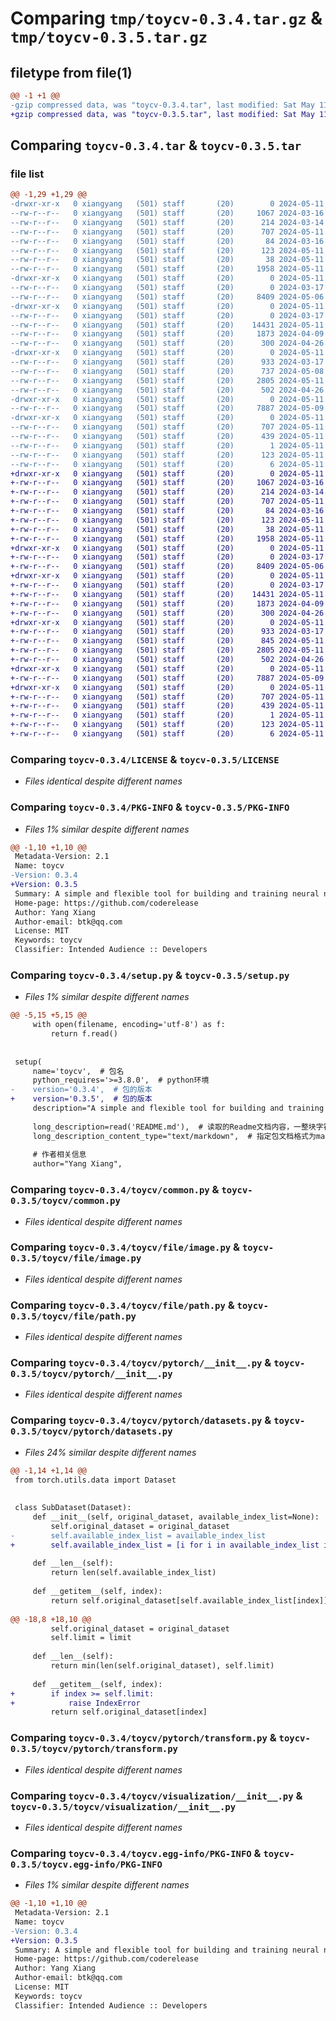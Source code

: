 # Comparing `tmp/toycv-0.3.4.tar.gz` & `tmp/toycv-0.3.5.tar.gz`

## filetype from file(1)

```diff
@@ -1 +1 @@
-gzip compressed data, was "toycv-0.3.4.tar", last modified: Sat May 11 09:52:22 2024, max compression
+gzip compressed data, was "toycv-0.3.5.tar", last modified: Sat May 11 10:07:56 2024, max compression
```

## Comparing `toycv-0.3.4.tar` & `toycv-0.3.5.tar`

### file list

```diff
@@ -1,29 +1,29 @@
-drwxr-xr-x   0 xiangyang   (501) staff       (20)        0 2024-05-11 09:52:22.418763 toycv-0.3.4/
--rw-r--r--   0 xiangyang   (501) staff       (20)     1067 2024-03-16 04:38:20.000000 toycv-0.3.4/LICENSE
--rw-r--r--   0 xiangyang   (501) staff       (20)      214 2024-03-14 15:54:16.000000 toycv-0.3.4/MANIFEST.in
--rw-r--r--   0 xiangyang   (501) staff       (20)      707 2024-05-11 09:52:22.418638 toycv-0.3.4/PKG-INFO
--rw-r--r--   0 xiangyang   (501) staff       (20)       84 2024-03-16 04:38:20.000000 toycv-0.3.4/README.md
--rw-r--r--   0 xiangyang   (501) staff       (20)      123 2024-05-11 09:52:22.000000 toycv-0.3.4/requirements.txt
--rw-r--r--   0 xiangyang   (501) staff       (20)       38 2024-05-11 09:52:22.418807 toycv-0.3.4/setup.cfg
--rw-r--r--   0 xiangyang   (501) staff       (20)     1958 2024-05-11 09:52:02.000000 toycv-0.3.4/setup.py
-drwxr-xr-x   0 xiangyang   (501) staff       (20)        0 2024-05-11 09:52:22.416786 toycv-0.3.4/toycv/
--rw-r--r--   0 xiangyang   (501) staff       (20)        0 2024-03-17 06:11:05.000000 toycv-0.3.4/toycv/__init__.py
--rw-r--r--   0 xiangyang   (501) staff       (20)     8409 2024-05-06 06:23:06.000000 toycv-0.3.4/toycv/common.py
-drwxr-xr-x   0 xiangyang   (501) staff       (20)        0 2024-05-11 09:52:22.417869 toycv-0.3.4/toycv/file/
--rw-r--r--   0 xiangyang   (501) staff       (20)        0 2024-03-17 20:37:55.000000 toycv-0.3.4/toycv/file/__init__.py
--rw-r--r--   0 xiangyang   (501) staff       (20)    14431 2024-05-11 09:11:37.000000 toycv-0.3.4/toycv/file/image.py
--rw-r--r--   0 xiangyang   (501) staff       (20)     1873 2024-04-09 03:48:43.000000 toycv-0.3.4/toycv/file/path.py
--rw-r--r--   0 xiangyang   (501) staff       (20)      300 2024-04-26 09:56:43.000000 toycv-0.3.4/toycv/metrics.py
-drwxr-xr-x   0 xiangyang   (501) staff       (20)        0 2024-05-11 09:52:22.418369 toycv-0.3.4/toycv/pytorch/
--rw-r--r--   0 xiangyang   (501) staff       (20)      933 2024-03-17 20:12:36.000000 toycv-0.3.4/toycv/pytorch/__init__.py
--rw-r--r--   0 xiangyang   (501) staff       (20)      737 2024-05-08 21:32:59.000000 toycv-0.3.4/toycv/pytorch/datasets.py
--rw-r--r--   0 xiangyang   (501) staff       (20)     2805 2024-05-11 01:21:47.000000 toycv-0.3.4/toycv/pytorch/transform.py
--rw-r--r--   0 xiangyang   (501) staff       (20)      502 2024-04-26 08:43:20.000000 toycv-0.3.4/toycv/string.py
-drwxr-xr-x   0 xiangyang   (501) staff       (20)        0 2024-05-11 09:52:22.418486 toycv-0.3.4/toycv/visualization/
--rw-r--r--   0 xiangyang   (501) staff       (20)     7887 2024-05-09 04:12:49.000000 toycv-0.3.4/toycv/visualization/__init__.py
-drwxr-xr-x   0 xiangyang   (501) staff       (20)        0 2024-05-11 09:52:22.417486 toycv-0.3.4/toycv.egg-info/
--rw-r--r--   0 xiangyang   (501) staff       (20)      707 2024-05-11 09:52:22.000000 toycv-0.3.4/toycv.egg-info/PKG-INFO
--rw-r--r--   0 xiangyang   (501) staff       (20)      439 2024-05-11 09:52:22.000000 toycv-0.3.4/toycv.egg-info/SOURCES.txt
--rw-r--r--   0 xiangyang   (501) staff       (20)        1 2024-05-11 09:52:22.000000 toycv-0.3.4/toycv.egg-info/dependency_links.txt
--rw-r--r--   0 xiangyang   (501) staff       (20)      123 2024-05-11 09:52:22.000000 toycv-0.3.4/toycv.egg-info/requires.txt
--rw-r--r--   0 xiangyang   (501) staff       (20)        6 2024-05-11 09:52:22.000000 toycv-0.3.4/toycv.egg-info/top_level.txt
+drwxr-xr-x   0 xiangyang   (501) staff       (20)        0 2024-05-11 10:07:56.694739 toycv-0.3.5/
+-rw-r--r--   0 xiangyang   (501) staff       (20)     1067 2024-03-16 04:38:20.000000 toycv-0.3.5/LICENSE
+-rw-r--r--   0 xiangyang   (501) staff       (20)      214 2024-03-14 15:54:16.000000 toycv-0.3.5/MANIFEST.in
+-rw-r--r--   0 xiangyang   (501) staff       (20)      707 2024-05-11 10:07:56.694568 toycv-0.3.5/PKG-INFO
+-rw-r--r--   0 xiangyang   (501) staff       (20)       84 2024-03-16 04:38:20.000000 toycv-0.3.5/README.md
+-rw-r--r--   0 xiangyang   (501) staff       (20)      123 2024-05-11 10:07:56.000000 toycv-0.3.5/requirements.txt
+-rw-r--r--   0 xiangyang   (501) staff       (20)       38 2024-05-11 10:07:56.694803 toycv-0.3.5/setup.cfg
+-rw-r--r--   0 xiangyang   (501) staff       (20)     1958 2024-05-11 10:07:41.000000 toycv-0.3.5/setup.py
+drwxr-xr-x   0 xiangyang   (501) staff       (20)        0 2024-05-11 10:07:56.692407 toycv-0.3.5/toycv/
+-rw-r--r--   0 xiangyang   (501) staff       (20)        0 2024-03-17 06:11:05.000000 toycv-0.3.5/toycv/__init__.py
+-rw-r--r--   0 xiangyang   (501) staff       (20)     8409 2024-05-06 06:23:06.000000 toycv-0.3.5/toycv/common.py
+drwxr-xr-x   0 xiangyang   (501) staff       (20)        0 2024-05-11 10:07:56.693516 toycv-0.3.5/toycv/file/
+-rw-r--r--   0 xiangyang   (501) staff       (20)        0 2024-03-17 20:37:55.000000 toycv-0.3.5/toycv/file/__init__.py
+-rw-r--r--   0 xiangyang   (501) staff       (20)    14431 2024-05-11 09:11:37.000000 toycv-0.3.5/toycv/file/image.py
+-rw-r--r--   0 xiangyang   (501) staff       (20)     1873 2024-04-09 03:48:43.000000 toycv-0.3.5/toycv/file/path.py
+-rw-r--r--   0 xiangyang   (501) staff       (20)      300 2024-04-26 09:56:43.000000 toycv-0.3.5/toycv/metrics.py
+drwxr-xr-x   0 xiangyang   (501) staff       (20)        0 2024-05-11 10:07:56.694119 toycv-0.3.5/toycv/pytorch/
+-rw-r--r--   0 xiangyang   (501) staff       (20)      933 2024-03-17 20:12:36.000000 toycv-0.3.5/toycv/pytorch/__init__.py
+-rw-r--r--   0 xiangyang   (501) staff       (20)      845 2024-05-11 10:02:00.000000 toycv-0.3.5/toycv/pytorch/datasets.py
+-rw-r--r--   0 xiangyang   (501) staff       (20)     2805 2024-05-11 01:21:47.000000 toycv-0.3.5/toycv/pytorch/transform.py
+-rw-r--r--   0 xiangyang   (501) staff       (20)      502 2024-04-26 08:43:20.000000 toycv-0.3.5/toycv/string.py
+drwxr-xr-x   0 xiangyang   (501) staff       (20)        0 2024-05-11 10:07:56.694286 toycv-0.3.5/toycv/visualization/
+-rw-r--r--   0 xiangyang   (501) staff       (20)     7887 2024-05-09 04:12:49.000000 toycv-0.3.5/toycv/visualization/__init__.py
+drwxr-xr-x   0 xiangyang   (501) staff       (20)        0 2024-05-11 10:07:56.693087 toycv-0.3.5/toycv.egg-info/
+-rw-r--r--   0 xiangyang   (501) staff       (20)      707 2024-05-11 10:07:56.000000 toycv-0.3.5/toycv.egg-info/PKG-INFO
+-rw-r--r--   0 xiangyang   (501) staff       (20)      439 2024-05-11 10:07:56.000000 toycv-0.3.5/toycv.egg-info/SOURCES.txt
+-rw-r--r--   0 xiangyang   (501) staff       (20)        1 2024-05-11 10:07:56.000000 toycv-0.3.5/toycv.egg-info/dependency_links.txt
+-rw-r--r--   0 xiangyang   (501) staff       (20)      123 2024-05-11 10:07:56.000000 toycv-0.3.5/toycv.egg-info/requires.txt
+-rw-r--r--   0 xiangyang   (501) staff       (20)        6 2024-05-11 10:07:56.000000 toycv-0.3.5/toycv.egg-info/top_level.txt
```

### Comparing `toycv-0.3.4/LICENSE` & `toycv-0.3.5/LICENSE`

 * *Files identical despite different names*

### Comparing `toycv-0.3.4/PKG-INFO` & `toycv-0.3.5/PKG-INFO`

 * *Files 1% similar despite different names*

```diff
@@ -1,10 +1,10 @@
 Metadata-Version: 2.1
 Name: toycv
-Version: 0.3.4
+Version: 0.3.5
 Summary: A simple and flexible tool for building and training neural network models.
 Home-page: https://github.com/coderelease
 Author: Yang Xiang
 Author-email: btk@qq.com
 License: MIT
 Keywords: toycv
 Classifier: Intended Audience :: Developers
```

### Comparing `toycv-0.3.4/setup.py` & `toycv-0.3.5/setup.py`

 * *Files 1% similar despite different names*

```diff
@@ -5,15 +5,15 @@
     with open(filename, encoding='utf-8') as f:
         return f.read()
 
 
 setup(
     name='toycv',  # 包名
     python_requires='>=3.8.0',  # python环境
-    version='0.3.4',  # 包的版本
+    version='0.3.5',  # 包的版本
     description="A simple and flexible tool for building and training neural network models.",  # 包简介，显示在PyPI上
 
     long_description=read('README.md'),  # 读取的Readme文档内容，一整块字符串
     long_description_content_type="text/markdown",  # 指定包文档格式为markdown
 
     # 作者相关信息
     author="Yang Xiang",
```

### Comparing `toycv-0.3.4/toycv/common.py` & `toycv-0.3.5/toycv/common.py`

 * *Files identical despite different names*

### Comparing `toycv-0.3.4/toycv/file/image.py` & `toycv-0.3.5/toycv/file/image.py`

 * *Files identical despite different names*

### Comparing `toycv-0.3.4/toycv/file/path.py` & `toycv-0.3.5/toycv/file/path.py`

 * *Files identical despite different names*

### Comparing `toycv-0.3.4/toycv/pytorch/__init__.py` & `toycv-0.3.5/toycv/pytorch/__init__.py`

 * *Files identical despite different names*

### Comparing `toycv-0.3.4/toycv/pytorch/datasets.py` & `toycv-0.3.5/toycv/pytorch/datasets.py`

 * *Files 24% similar despite different names*

```diff
@@ -1,14 +1,14 @@
 from torch.utils.data import Dataset
 
 
 class SubDataset(Dataset):
     def __init__(self, original_dataset, available_index_list=None):
         self.original_dataset = original_dataset
-        self.available_index_list = available_index_list
+        self.available_index_list = [i for i in available_index_list if i < len(self.original_dataset)]
 
     def __len__(self):
         return len(self.available_index_list)
 
     def __getitem__(self, index):
         return self.original_dataset[self.available_index_list[index]]
 
@@ -18,8 +18,10 @@
         self.original_dataset = original_dataset
         self.limit = limit
 
     def __len__(self):
         return min(len(self.original_dataset), self.limit)
 
     def __getitem__(self, index):
+        if index >= self.limit:
+            raise IndexError
         return self.original_dataset[index]
```

### Comparing `toycv-0.3.4/toycv/pytorch/transform.py` & `toycv-0.3.5/toycv/pytorch/transform.py`

 * *Files identical despite different names*

### Comparing `toycv-0.3.4/toycv/visualization/__init__.py` & `toycv-0.3.5/toycv/visualization/__init__.py`

 * *Files identical despite different names*

### Comparing `toycv-0.3.4/toycv.egg-info/PKG-INFO` & `toycv-0.3.5/toycv.egg-info/PKG-INFO`

 * *Files 1% similar despite different names*

```diff
@@ -1,10 +1,10 @@
 Metadata-Version: 2.1
 Name: toycv
-Version: 0.3.4
+Version: 0.3.5
 Summary: A simple and flexible tool for building and training neural network models.
 Home-page: https://github.com/coderelease
 Author: Yang Xiang
 Author-email: btk@qq.com
 License: MIT
 Keywords: toycv
 Classifier: Intended Audience :: Developers
```

